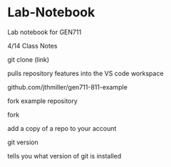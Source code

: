 # Lab-Notebook
Lab notebook for GEN711

4/14 Class Notes

git clone (link)

pulls repository features into the VS code workspace 

github.com/jthmiller/gen711-811-example

fork example repository 

fork

add a copy of a repo to your account

git version

tells you what version of git is installed
